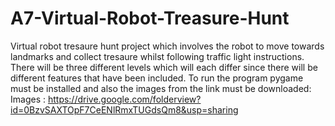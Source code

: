 A7-Virtual-Robot-Treasure-Hunt
==============================
Virtual robot tresaure hunt project which involves the robot to move towards landmarks and collect tresaure whilst following traffic light instructions. There will be three different levels which will each differ since there will be different features that have been included.
To run the program pygame must be installed and also the images from the link must be downloaded:
Images : https://drive.google.com/folderview?id=0BzvSAXTOpF7CeENlRmxTUGdsQm8&usp=sharing
